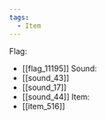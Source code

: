 ```yaml
---
tags:
  - Item
---
```

Flag:
- [[flag_11195]]
Sound:
- [[sound_43]]
- [[sound_17]]
- [[sound_44]]
Item:
- [[item_516]]
